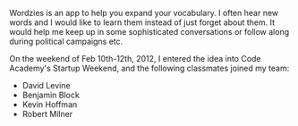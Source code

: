 Wordzies is an app to help you expand your vocabulary. I often hear new words and I would like to learn them instead of just forget about them. It would help me keep up in some sophisticated conversations or follow along during political campaigns etc.

On the weekend of Feb 10th-12th, 2012, I entered the idea into Code Academy's Startup Weekend, and the following classmates joined my team:

<ul>
<li>David Levine</li>
<li>Benjamin Block</li>
<li>Kevin Hoffman</li>
<li>Robert Milner</li>
</ul>